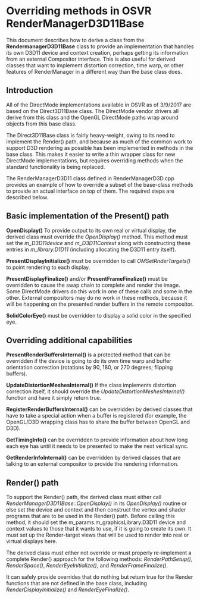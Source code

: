# Overriding methods in OSVR RenderManagerD3D11Base

This document describes how to derive a class from the **RendermanagerD3D11Base** class to provide an implementation that handles its own D3D11 device and context creation, perhaps getting its information from an external Compositor interface.  This is also useful for derived classes that want to implement distortion correction, time warp, or other features of RenderManager in a different way than the base class does.

## Introduction

All of the DirectMode implementations available in OSVR as of 3/9/2017 are based on the Direct3D11Base class.  The DirectMode vendor drivers all derive from this class and the OpenGL DirectMode paths wrap around objects from this base class.

The Direct3D11Base class is fairly heavy-weight, owing to its need to implement the Render() path, and because as much of the common work to support D3D rendering as possible has been implemented in methods in the base class.  This makes it easier to write a thin wrapper class for new DirectMode implementations, but requires overriding methods when the standard functionality is being replaced.

The RenderManagerD3D11 class defined in RenderManagerD3D.cpp provides an example of how to override a subset of the base-class methods to provide an actual interface on top of them.  The required steps are described below.

## Basic implementation of the Present() path

**OpenDisplay()** To provide output to its own real or virtual display, the derived class must override the *OpenDisplay()* method.  This method must set the *m_D3D11device* and *m_D3D11Context* along with constructing these entries in *m_library.D1D11* (including allocating the D3D11 entry itself).

**PresentDisplayInitialize()** must be overridden to call *OMSetRnderTargets()* to point rendering to each display.

**PresentDisplayFinalize()** and/or **PresentFrameFinalize()** must be overridden to cause the swap chain to complete and render the image.  Some DirectMode drivers do this work in one of these calls and some in the other.  External compositors may do no work in these methods, because it will be happening on the presented render buffers in the remote compositor.

**SolidColorEye()** must be overridden to display a solid color in the specified eye.

## Overriding additional capabilities

**PresentRenderBuffersInternal()** is a protected method that can be overridden if the device is going to do its own time warp and buffer orientation correction (rotations by 90, 180, or 270 degrees; flipping buffers).

**UpdateDistortionMeshesInternal()** If the class implements distortion correction itself, it should override the *UpdateDistortionMeshesInternal()* function and have it simply return true.

**RegisterRenderBuffersInternal()** can be overridden by derived classes that have to take a special action when a buffer is registered (for example, the OpenGL/D3D wrapping class has to share the buffer between OpenGL and D3D).

**GetTimingInfo()** can be overridden to provide information about how long each eye has until it needs to be presented to make the next vertical sync.

**GetRenderInfoInternal()** can be overridden by derived classes that are talking to an external compositor to provide the rendering information.

## Render() path

To support the Render() path, the derived class must either call *RenderManagerD3D11Base::OpenDisplay()* in its *OpenDisplay()* routine or else set the device and context and then construct the vertex and shader programs that are to be used in the Render() path.  Before calling this method, it should set the m_params.m_graphicsLibrary.D3D11 device and context values to those that it wants to use, if it is going to create its own.  It must set up the Render-target views that will be used to render into real or virtual displays here.

The derived class must either not override or must properly re-implement a complete Render() approach for the following methods: *RenderPathSetup()*, *RenderSpace()*, *RenderEyeInitialize()*, and *RenderFrameFinalize()*.

It can safely provide overrides that do nothing but return true for the Render functions that are not defined in the base class, including *RenderDisplayInitialize()* and *RenderEyeFinalize()*.

